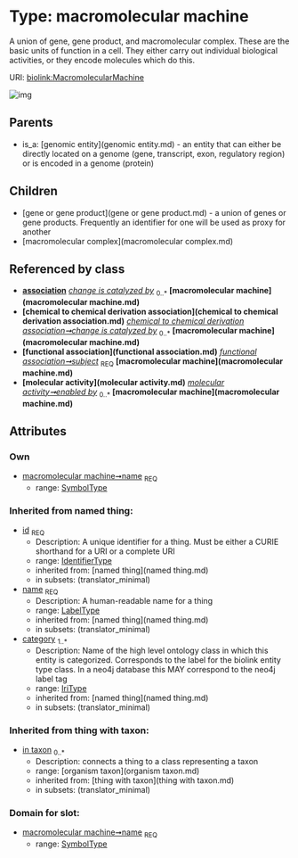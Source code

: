 
# Type: macromolecular machine


A union of gene, gene product, and macromolecular complex. These are the basic units of function in a cell. They either carry out individual biological activities, or they encode molecules which do this.

URI: [biolink:MacromolecularMachine](https://w3id.org/biolink/vocab/MacromolecularMachine)


![img](http://yuml.me/diagram/nofunky;dir:TB/class/\[OrganismTaxon]<in%20taxon(i)%200..*-%20\[MacromolecularMachine|name:symbol_type;id(i):identifier_type;category(i):iri_type%20%2B],%20\[ChemicalToChemicalDerivationAssociation]-%20change%20is%20catalyzed%20by%200..*>\[MacromolecularMachine],%20\[FunctionalAssociation]-%20subject%201..1>\[MacromolecularMachine],%20\[MolecularActivity]-%20enabled%20by%200..*>\[MacromolecularMachine],%20\[MacromolecularMachine]^-\[MacromolecularComplex],%20\[MacromolecularMachine]^-\[GeneOrGeneProduct],%20\[GenomicEntity]^-\[MacromolecularMachine])

## Parents

 *  is_a: [genomic entity](genomic entity.md) - an entity that can either be directly located on a genome (gene, transcript, exon, regulatory region) or is encoded in a genome (protein)

## Children

 * [gene or gene product](gene or gene product.md) - a union of genes or gene products. Frequently an identifier for one will be used as proxy for another
 * [macromolecular complex](macromolecular complex.md)

## Referenced by class

 *  **[association](association.md)** *[change is catalyzed by](change_is_catalyzed_by.md)*  <sub>0..*</sub>  **[macromolecular machine](macromolecular machine.md)**
 *  **[chemical to chemical derivation association](chemical to chemical derivation association.md)** *[chemical to chemical derivation association➞change is catalyzed by](chemical_to_chemical_derivation_association_change_is_catalyzed_by.md)*  <sub>0..*</sub>  **[macromolecular machine](macromolecular machine.md)**
 *  **[functional association](functional association.md)** *[functional association➞subject](functional_association_subject.md)*  <sub>REQ</sub>  **[macromolecular machine](macromolecular machine.md)**
 *  **[molecular activity](molecular activity.md)** *[molecular activity➞enabled by](molecular_activity_enabled_by.md)*  <sub>0..*</sub>  **[macromolecular machine](macromolecular machine.md)**

## Attributes


### Own

 * [macromolecular machine➞name](macromolecular_machine_name.md)  <sub>REQ</sub>
    * range: [SymbolType](type/SymbolType.md)

### Inherited from named thing:

 * [id](id.md)  <sub>REQ</sub>
    * Description: A unique identifier for a thing. Must be either a CURIE shorthand for a URI or a complete URI
    * range: [IdentifierType](type/IdentifierType.md)
    * inherited from: [named thing](named thing.md)
    * in subsets: (translator_minimal)
 * [name](name.md)  <sub>REQ</sub>
    * Description: A human-readable name for a thing
    * range: [LabelType](type/LabelType.md)
    * inherited from: [named thing](named thing.md)
    * in subsets: (translator_minimal)
 * [category](category.md)  <sub>1..*</sub>
    * Description: Name of the high level ontology class in which this entity is categorized. Corresponds to the label for the biolink entity type class. In a neo4j database this MAY correspond to the neo4j label tag
    * range: [IriType](type/IriType.md)
    * inherited from: [named thing](named thing.md)
    * in subsets: (translator_minimal)

### Inherited from thing with taxon:

 * [in taxon](in_taxon.md)  <sub>0..*</sub>
    * Description: connects a thing to a class representing a taxon
    * range: [organism taxon](organism taxon.md)
    * inherited from: [thing with taxon](thing with taxon.md)
    * in subsets: (translator_minimal)

### Domain for slot:

 * [macromolecular machine➞name](macromolecular_machine_name.md)  <sub>REQ</sub>
    * range: [SymbolType](type/SymbolType.md)
